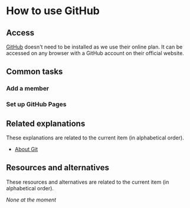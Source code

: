 # How to use GitHub

## Access

[GitHub](../../explanations/about-github/index.md) doesn't need to be installed
as we use their online plan. It can be accessed on any browser with a GitHub
account on their official website.

## Common tasks

### Add a member

### Set up GitHub Pages

## Related explanations

These explanations are related to the current item (in alphabetical order).

- [About Git](../../explanations/about-git/index.md)

## Resources and alternatives

These resources and alternatives are related to the current item (in
alphabetical order).

_None at the moment_
